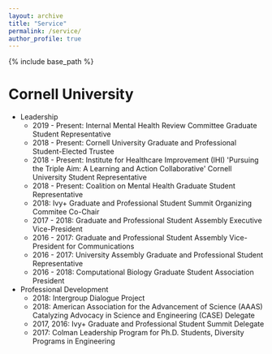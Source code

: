 ```yaml
---
layout: archive
title: "Service"
permalink: /service/
author_profile: true
---
```


{% include base_path %}

Cornell University
======
* Leadership
	* 2019 - Present: Internal Mental Health Review Committee Graduate Student Representative
	* 2018 - Present: Cornell University Graduate and Professional Student-Elected Trustee
	* 2018 - Present: Institute for Healthcare Improvement (IHI) 'Pursuing the Triple Aim: A Learning and Action Collaborative' Cornell University Student Representative
	* 2018 - Present: Coalition on Mental Health Graduate Student Representative
	* 2018: Ivy+ Graduate and Professional Student Summit Organizing Commitee Co-Chair
	* 2017 - 2018: Graduate and Professional Student Assembly Executive Vice-President
	* 2016 - 2017: Graduate and Professional Student Assembly Vice-President for Communications
	* 2016 - 2017: University Assembly Graduate and Professional Student Representative
	* 2016 - 2018: Computational Biology Graduate Student Association President
* Professional Development
	* 2018: Intergroup Dialogue Project
	* 2018: American Association for the Advancement of Science (AAAS) Catalyzing Advocacy in Science and Engineering (CASE) Delegate
	* 2017, 2016: Ivy+ Graduate and Professional Student Summit Delegate
	* 2017: Colman Leadership Program for Ph.D. Students, Diversity Programs in Engineering